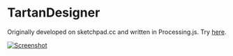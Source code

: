 # TartanDesigner

Originally developed on sketchpad.cc and written in Processing.js. Try [here](https://vitroid.github.io/TartanDesigner/).

[![Screenshot](https://i.gyazo.com/bba5e74e2276877d6e281b4ce277109c.png)](https://vitroid.github.io/TartanDesigner/)